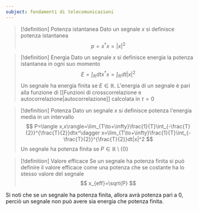 ```yaml
---
subject: fondamenti di telecomunicazioni
---
```

> [!definition] Potenza istantanea
> Dato un segnale $x$  si definisce potenza istantanea
> $$
> p=x^\dagger x=|x|^2
> $$

> [!definition] Energia
> Dato un segnale $x$ si definisce energia la potenza istantanea in ogni suo momento
> $$
> E=\int_{\mathbb{R}}dtx^\dagger x=\int_{\mathbb{R}}dt|x|^2 
> $$
> Un segnale ha energia finita se $E\in\mathbb{R}$.
> L'energia di un segnale è pari alla funzione di [[Funzioni di crosscorrelazione e autocorrelazione|autocorrelazione]] calcolata in $\tau=0$

> [!definition] Potenza
> Dato un segnale $x$ si definisce potenza l'energia media in un intervallo
> $$
> P=\langle x,x\rangle=\lim_{T\to+\infty}\frac{1}{T}\int_{-\frac{T}{2}}^{\frac{T}{2}}dtx^\dagger x=\lim_{T\to+\infty}\frac{1}{T}\int_{-\frac{T}{2}}^{\frac{T}{2}}dt|x|^2
> $$
> Un segnale ha potenza finita se $P\in\mathbb{R}\setminus\{0\}$

> [!definition] Valore efficace
> Se un segnale ha potenza finita si può definire il valore efficace come una potenza che se costante ha lo stesso valore del segnale
> $$
> x_{eff}=\sqrt{P}
> $$
 
Si noti che se un segnale ha potenza finita, allora avrà potenza pari a $0$, perciò un segnale non può avere sia energia che potenza finita.